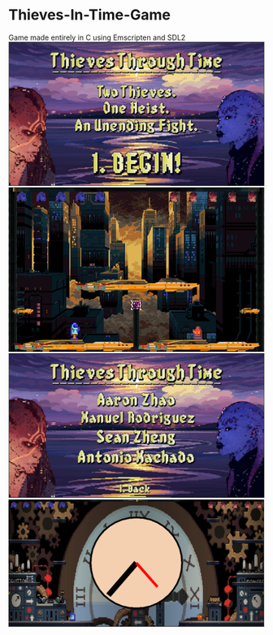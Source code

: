 # Thieves-In-Time-Game
Game made entirely in C using Emscripten and SDL2
![Title Screen](game-rincewind-master/Screenshots/TitleScreen.png)
![Map 1](game-rincewind-master/Screenshots/Map1.png)
![Credits](game-rincewind-master/Screenshots/Credits.png)
![Map 2](game-rincewind-master/Screenshots/Map2.png)
